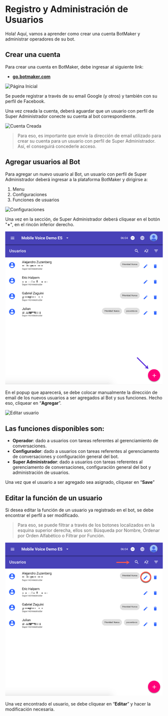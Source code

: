 # Registro y Administración de Usuarios

Hola! Aquí, vamos a aprender como crear una cuenta BotMaker y administrar operadores de su bot.

## Crear una cuenta

Para crear una cuenta en BotMaker, debe ingresar al siguiente link:

 - [**go.botmaker.com**](https://go.botmaker.com)

  ![Página Inicial](https://botmakeradmin.github.io/docs/pt/imagens/Pa%CC%81gina%20inicial.png)
 
Se puede registrar a través de su email Google (y otros) y también con su perfil de Facebook.

Una vez creada la cuenta, deberá aguardar que un usuario con perfil de Super Administrador conecte su cuenta al bot correspondiente.

![Cuenta Creada](https://botmakeradmin.github.io/docs/pt/imagens/Aguardando%20permissa%CC%83o.png)

> Para eso, es importante que envíe la dirección de email utilizado para crear su cuenta para un usuario con perfil de Super Administrador. Así, el conseguirá concederle acceso.

## Agregar usuarios al Bot

Para agregar un nuevo usuario al Bot, un usuario con perfil de Super Administrador deberá ingresar a la plataforma BotMaker y dirigirse a:

1. Menu
2. Configuraciones
3. Funciones de usuarios
 
 
![Configuraciones](https://github.com/botmakeradmin/botmakeradmin.github.io/blob/master/docs/es/imagenes/Captura%20de%20Tela%202018-08-13%20a%CC%80s%2016.05.22.png)

Una vez en la sección, de Super Administrador deberá cliquear en el botón "**+**", en el rincón inferior derecho.

![Plus](https://github.com/botmakeradmin/botmakeradmin.github.io/blob/master/docs/es/imagenes/2018-08-13_16-06-29.png)

En el popup que aparecerá, se debe colocar manualmente la dirección de email de los nuevos usuarios a ser agregados al Bot y sus funciones. Hecho eso, cliquear en “**Agregar**”.

![Editar usuario](https://github.com/botmakeradmin/botmakeradmin.github.io/blob/master/docs/es/imagenes/Captura%20de%20Tela%202018-08-13%20a%CC%80s%2016.08.04.png)

## Las funciones disponibles son:

 - **Operador**: dado a usuarios con tareas referentes al gerenciamiento de conversaciones.
 - **Configurador**: dado a usuarios con tareas referentes al gerenciamento de conversaciones y configuración general del bot.
 - **Super Administrador**: dado a usuarios con tareas referentes al gerenciamento de conversaciones, configuración general del bot y administración de usuarios.

Una vez que el usuario a ser agregado sea asignado, cliquear en “**Save**”

## Editar la función de un usuario

Si desea editar la función de un usuario ya registrado en el bot, se debe encontrar el perfil a ser modificado.

> Para eso, se puede filtrar a través de los botones localizados en la esquina superior derecha, ellos son: Búsqueda por Nombre, Ordenar por Orden Alfabético o Filtrar por Función.

![Filtrar y Editar](https://github.com/botmakeradmin/botmakeradmin.github.io/blob/master/docs/es/imagenes/2018-08-13_16-06-21.png)

Una vez encontrado el usuario, se debe cliquear en “**Editar**” y hacer la modificación necesaria.

<!--stackedit_data:
eyJoaXN0b3J5IjpbODU1OTAxNzE5LDQxNDA4MzAyOCwxMzcxMT
M0MzksMTc2OTc0MjIwMSwtNDkwMjU2MTk2LDE2MDA2NzUxNDMs
LTQ5MDI1NjE5Nl19
-->
<!--stackedit_data:
eyJoaXN0b3J5IjpbLTEyNDc3MDM4NzRdfQ==
-->
<!--stackedit_data:
eyJoaXN0b3J5IjpbMjk0ODc2NDY5XX0=
-->
